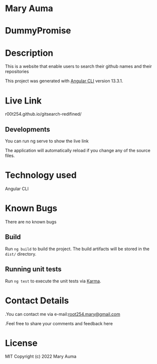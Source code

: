 #  Mary Auma
# DummyPromise
# Description
This is a website that enable users to search their github names and their repositories

This project was generated with [Angular CLI](https://github.com/angular/angular-cli) version 13.3.1.

# Live Link
r00t254.github.io/gitsearch-redifined/


## Developments
You can run ng serve to show the live link

 The application will automatically reload if you change any of the source files.
 # Technology used
 Angular CLI

# Known Bugs
There are no known bugs

## Build

Run `ng build` to build the project. The build artifacts will be stored in the `dist/` directory.

## Running unit tests

Run `ng test` to execute the unit tests via [Karma](https://karma-runner.github.io).

# Contact Details
.You can contact me via e-mail:root254.mary@gmail.com

.Feel free to share your comments and feedback here

# License

MIT Copyright (c) 2022 Mary Auma
